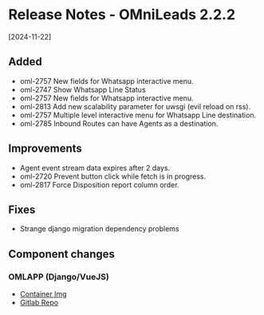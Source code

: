 # Release Notes - OMniLeads 2.2.2
[2024-11-22]

## Added

* oml-2757 New fields for Whatsapp interactive menu.
* oml-2747 Show Whatsapp Line Status
* oml-2757 New fields for Whatsapp interactive menu.
* oml-2813 Add new scalability parameter for uwsgi (evil reload on rss).
* oml-2757 Multiple level interactive menu for Whatsapp Line destination.
* oml-2785 Inbound Routes can have Agents as a destination.

## Improvements

* Agent event stream data expires after 2 days.
* oml-2720 Prevent button click while fetch is in progress.
* oml-2817 Force Disposition report column order.

## Fixes

* Strange django migration dependency problems

## Component changes

### OMLAPP (Django/VueJS)

- [Container Img](https://hub.docker.com/layers/omnileads/omlapp/241121.01/images/sha256-8f170120ee1ecef5a32da66ee4fd33fc234806da7920f96cb320f39582119c5e?context=explore)
- [Gitlab Repo](https://gitlab.com/omnileads/ominicontacto/-/blob/241121.01/ReleaseNotes.md?ref_type=tags)
